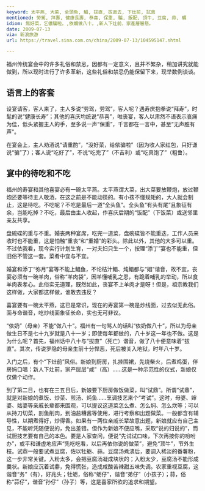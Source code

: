 ```yaml
---
keyword: 太平燕, 大菜, 全頭魚, 鯧, 拔直, 拔直去, 下灶前, 試鼎
mentioned: 勞駕, 拜壽, 健康長壽, 恭喜, 保重, 騙, 飯配, 頂牛, 豆腐, 蒜, 蠣
idiom: 無好菜，乞儂騙啦。,依嬭做八十。,新人下灶前，家產層層懸。
date: 2009-07-13 
via: 新浪旅游
url: https://travel.sina.com.cn/china/2009-07-13/104595147.shtml

---
```

福州传统宴会中的许多礼俗和禁忌，因都有一定意义，且并不繁杂，稍加讲究就能做到，所以现时进行了许多革新，这些礼俗和禁忌仍能保留下来，现举数例谈谈。

## 语言上的客套

设宴请客，客人来了，主人多说“劳驾，劳驾”，客人呢？遇寿庆抱拳说“拜寿”，时髦的说“健康长寿”；其他的喜庆均统说“恭喜”，唯丧宴，客人以肃然不语表示哀痛为佳，低头紧握主人的手，至多说一声“保重”，千言都在一言中，甚至“无声胜有声”。

在宴会上，主人劝酒说“请重酌”，“没好菜，给侬骗啦”（因为收人家红包，只好谦说“骗”了）；客人说“吃好了”，不说“吃完了”（不吉利）或“吃真饱了”（粗鲁）。

## 宴中的待吃和不吃

福州的寿宴和其他喜宴必有一碗太平燕。太平燕谓大菜，出大菜要放鞭炮，放过鞭炮还要等待主人敬酒，在这之前是不能动筷的。有小孩不懂规矩的，大人就会制止，这是待吃。不吃呢？不吃是最后一道“全头鱼”。全头鱼“有头有尾”且象征有余，岂能吃掉？不吃，最后由主人收起，作喜庆后期的“饭配”（下饭菜）或送邻里亲友共享。

盘碗碟的重与不重。婚丧两种宴席，吃完一道菜，盘碗碟皆不能重迭，工作人员来收时也不能重，这是怕触“重丧”和“重婚”的彩头。除此以外，其他的大多可以重。不过依我看，现今实行计划生育，一对夫妇只生一个，按理“添丁”宴也不能重，但旧俗不管这一套。菜肴中宜与不宜。

婚宴和添丁“弥月”宴等不能上鲳鱼，不论桔汁鲳、炖鲳都与“娼”谐音，故不宜，丧宴必须有一碗羊肉，俗称“羊肉袋”，因羊懂哺乳之恩，有跪着哺乳的举动，所以食羊肉表孝心。此俗实无道理，既然如此，丧宴不上羊肉才是呀！但是，祖宗教我们这样做，大家都这样做，谁敢去违反？

喜宴要有一碗太平燕，这已是常识，现在的寿宴第一碗是炒线面，过去似无此俗。面与命谐音，吃炒线面象征长命，实也无可非议。

“依奶”（母亲）不能“做八十”。福州有一句骂人的话叫“依奶做八十”，所以为母亲做生日不是七十九岁就是八十一岁；即使每年都做的，八十岁这一年也不做。这是为什么呢？首先，福州话中八十与“拔直”（死亡）谐音，做了八十便意味着“拔直”。其次，传说罗隐的母亲生前十分悍恶，死后被关入地狱，时年八十岁。

入门之后，有个“下灶前”风俗。新娘到厨房，扎挂围裙，先烧柴火，后煮鸡蛋，伴房妈口唱：新人下灶前，家产层层“咸”（高）……这是一种示范性的仪式，新娘仅仅做个动作。

到了第二日，也有在三五日后，新娘要下厨房做饭做菜，叫“试鼎”。所谓“试鼎”，就是对新娘的煮饭、炒菜、煎汤、炖鱼……烹调技艺来个“考试”。这时，母婆、婶婆、姑婆等亲戚长辈都来围观，可以提议这道菜怎么煮、怎么焖、怎么炊等；可以从持刀切菜，剖鱼削肉，到油盐糟酱等使用，进行考察和出题做菜。一般都含有辅导性，以期煮得好，炒得香。如果有一两位亲戚长辈故意出题，新娘就应有自己主见，不能听凭随便说的，免出差错。但作为新娘不便应嘴，采取“说的归说的”，而试厨技艺要有自己的本色。要是人家查问，便说“先试试口味，下次再按你的吩咐办”，或平和谦虚地应声“先吃吃看，以后再依你说的做菜”，避免“顶牛”，节外生枝。试鼎一般要试煮豆腐，佐以牡蛎、蒜。豆腐汤煮沸后，要调入稀淡的番薯粉，这一步非常关键。入粉太多，会把豆腐汤凝成块状的；入粉太少，豆腐汤不能形成羹状。新娘应沉着试鼎，免得慌张，造成咸酸苦辣甜五味失调。农家重视豆腐，这谐音“务”（有），好兆头；牡蛎，俗称“蛎仔”，谐音“弟仔”（小孩子）；蒜，俗称“蒜仔”，谐音“孙仔”（孙子）等，这是喜家所欲的追求和期望。
